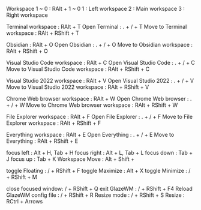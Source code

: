 Workspace
1 ~ 0 : RAlt + 1 ~ 0
1 : Left workspace
2 : Main workspace
3 : Right workspace

Terminal workspace : RAlt + T
Open Terminal : . + / + T
Move to Terminal workspace : RAlt + RShift + T

Obsidian : RAlt + O
Open Obsidian : . + / + O
Move to Obsidian workspace : RAlt + RShift + O

Visual Studio Code workspace : RAlt + C
Open Visual Studio Code : . + / + C
Move to Visual Studio Code workspace : RAlt + RShift + C

Visual Studio 2022 workspace : RAlt + V
Open Visual Studio 2022 : . + / + V
Move to Visual Studio 2022 workspace : RAlt + RShift + V

Chrome Web browser workspace : RAlt + W
Open Chrome Web browser : . + / + W
Move to Chrome Web browser workspace : RAlt + RShift + W

File Explorer workspace : RAlt + F
Open File Explorer : . + / + F
Move to File Explorer workspace : RAlt + RShift + F

Everything workspace : RAlt + E
Open Everything : . + / + E
Move to Everything : RAlt + RShift + E

focus left : Alt + H, Tab + H
focus right : Alt + L, Tab + L
focus down : Tab + J
focus up : Tab + K
Workspace Move : Alt + Shift + 

toggle Floating : / + RShift + F
toggle Maximize : Alt + X
toggle Minimize : / + RShift + M

close focused window: / + RShift + Q
exit GlazeWM : / + RShift + F4
Reload GlazeWM config file : / + RShift + R
Resize mode : / + RShift + S
Resize : RCtrl + Arrows

